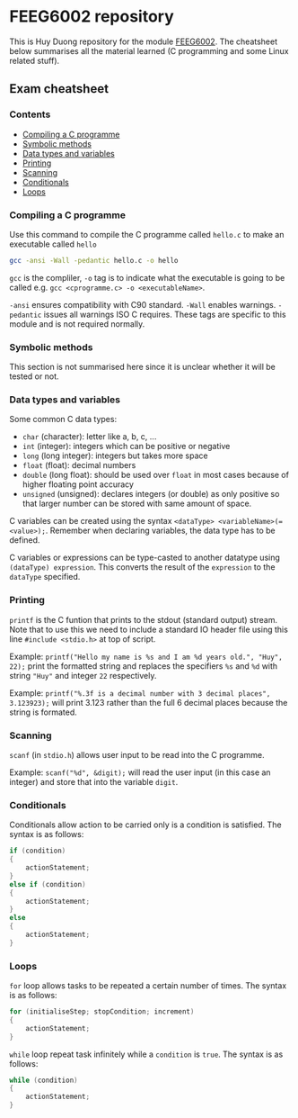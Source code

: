 # FEEG6002 repository

This is Huy Duong repository for the module [FEEG6002](https://www.southampton.ac.uk/courses/modules/feeg6002.page). The cheatsheet below summarises all the material learned (C programming and some Linux related stuff).

## Exam cheatsheet

### Contents

- [Compiling a C programme](#compiling-a-c-programme)
- [Symbolic methods](#symbolic-methods)
- [Data types and variables](#data-types-and-variables)
- [Printing](#printing)
- [Scanning](#scanning)
- [Conditionals](#conditionals)
- [Loops](#loops)

### Compiling a C programme

Use this command to compile the C programme called `hello.c` to make an executable called `hello`

```bash
gcc -ansi -Wall -pedantic hello.c -o hello
```

`gcc` is the compliler, `-o` tag is to indicate what the executable is going to be called e.g. `gcc <cprogramme.c> -o <executableName>`.

`-ansi` ensures compatibility with C90 standard. `-Wall` enables warnings. `-pedantic` issues all warnings ISO C requires. These tags are specific to this module and is not required normally.

### Symbolic methods

This section is not summarised here since it is unclear whether it will be tested or not.

### Data types and variables

Some common C data types:

- `char` (character): letter like a, b, c, ...
- `int` (integer): integers which can be positive or negative
- `long` (long integer): integers but takes more space
- `float` (float): decimal numbers
- `double` (long float): should be used over `float` in most cases because of higher floating point accuracy
- `unsigned` (unsigned): declares integers (or double) as only positive so that larger number can be stored with same amount of space.

C variables can be created using the syntax `<dataType> <variableName>(=<value>);`. Remember when declaring variables, the data type has to be defined.

C variables or expressions can be type-casted to another datatype using `(dataType) expression`. This converts the result of the `expression` to the `dataType` specified.

### Printing

`printf` is the C funtion that prints to the stdout (standard output) stream. Note that to use this we need to include a standard IO header file using this line `#include <stdio.h>` at top of script.

Example: `printf("Hello my name is %s and I am %d years old.", "Huy", 22);` print the formatted string and replaces the specifiers `%s` and `%d` with string `"Huy"` and integer `22` respectively.

Example: `printf("%.3f is a decimal number with 3 decimal places", 3.123923);` will print 3.123 rather than the full 6 decimal places because the string is formated.

### Scanning

`scanf` (in `stdio.h`) allows user input to be read into the C programme.

Example: `scanf("%d", &digit);` will read the user input (in this case an integer) and store that into the variable `digit`.

### Conditionals

Conditionals allow action to be carried only is a condition is satisfied. The syntax is as follows:

```c
if (condition)
{
    actionStatement;
}
else if (condition)
{
    actionStatement;
}
else
{
    actionStatement;
}
```

### Loops

`for` loop allows tasks to be repeated a certain number of times. The syntax is as follows:

```c
for (initialiseStep; stopCondition; increment)
{
    actionStatement;
}
```

`while` loop repeat task infinitely while a `condition` is `true`. The syntax is as follows:

```c
while (condition)
{
    actionStatement;
}
```

<!-- Lecture 3 continue -->